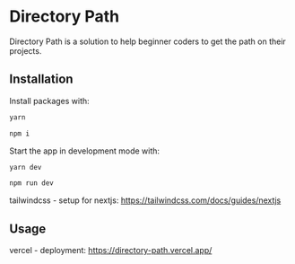 # Directory Path

Directory Path is a solution to help beginner coders to get the path on their projects. 

## Installation

Install packages with: 

```bash
yarn
```
```bash
npm i
```
Start the app in development mode with:


```bash
yarn dev
```
```bash
npm run dev
```

tailwindcss - setup for nextjs:
https://tailwindcss.com/docs/guides/nextjs

## Usage

vercel - deployment: 
https://directory-path.vercel.app/

